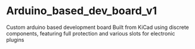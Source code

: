 # Arduino_based_dev_board_v1
Custom arduino based development board
Built from KiCad using discrete components, featuring full protection and various slots for electronic plugins

